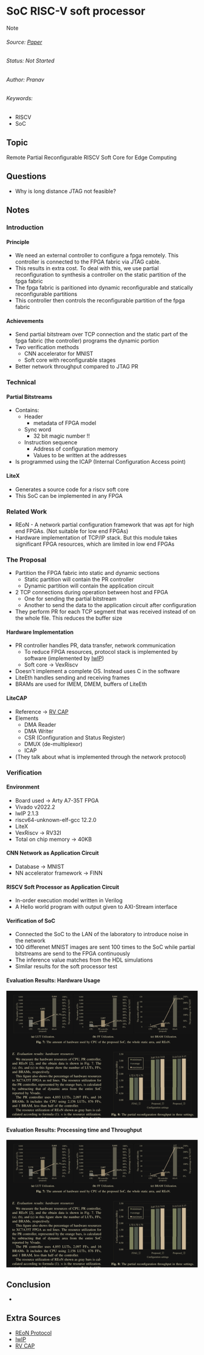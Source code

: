 # SoC RISC-V soft processor
> [!NOTE]
> ###### Source: [Paper](../Sources/A_remote_partial-reconfigurable_SoC_with_a_RISC-V_soft_processor_targeting_low-end_FPGAs.pdf)
> ###### Status: Not Started
> ###### Author: Pranav
> ###### Keywords: 
>   - RISCV
>   - SoC

## Topic
Remote Partial Reconfigurable RISCV Soft Core for Edge Computing

## Questions
- Why is long distance JTAG not feasible?

## Notes
### Introduction
#### Principle
- We need an external controller to configure a fpga remotely. This controller is connected to the FPGA fabric via JTAG cable.
- This results in extra cost. To deal with this, we use partial reconfiguration to synthesis a controller on the static partition of the fpga fabric
- The fpga fabric is paritioned into dynamic reconfigurable and statically reconfigurable partitions
- This controller then controls the reconfigurable partition of the fpga fabric

#### Achievements
- Send partial bitstream over TCP connection and the static part of the fpga fabric (the controller) programs the dynamic portion
- Two verification methods
  - CNN accelerator for MNIST
  - Soft core with reconfigurable stages
- Better network throughput compared to JTAG PR

### Technical
#### Partial Bitstreams
- Contains:
  - Header
    - metadata of FPGA model
  - Sync word
    - 32 bit magic number !!
  - Instruction sequence
    - Address of configuration memory
    - Values to be written at the addresses
- Is programmed using the ICAP (Internal Configuration Access point)

#### LiteX
- Generates a source code for a riscv soft core
- This SoC can be implemented in any FPGA

### Related Work
- REoN - A network partial configuration framework that was apt for high end FPGAs. (Not suitable for low end FPGAs)
- Hardware implementation of TCP/IP stack. But this module takes significant FPGA resources, which are limited in low end FPGAs

### The Proposal
- Partition the FPGA fabric into static and dynamic sections
  - Static partition will contain the PR controller
  - Dynamic partition will contain the application circuit
- 2 TCP connections during operation between host and FPGA
  - One for sending the partial bitstream
  - Another to send the data to the application circuit after configuration
- They perform PR for each TCP segment that was received instead of on the whole file. This reduces the buffer size

#### Hardware Implementation
- PR controller handles PR, data transfer, network communication
  - To reduce FPGA resources, protocol stack is implemented by software (implemented by [IwIP](https://ieeexplore.ieee.org/abstract/document/10387925))
  - Soft core -> VexRiscv
- Doesn't implement a complete OS. Instead uses C in the software
- LiteEth handles sending and receiving frames
- BRAMs are used for IMEM, DMEM, buffers of LiteEth

#### LiteCAP
- Reference -> [RV CAP](https://ieeexplore.ieee.org/abstract/document/9460688)
- Elements
  - DMA Reader
  - DMA Writer
  - CSR (Configuration and Status Register)
  - DMUX (de-multiplexor)
  - ICAP
- (They talk about what is implemented through the network protocol)

### Verification
#### Environment
- Board used -> Arty A7-35T FPGA
- Vivado v2022.2
- lwIP 2.1.3
- riscv64-unknown-elf-gcc 12.2.0
- LiteX
- VexRiscv -> RV32I
- Total on chip memory -> 40KB

#### CNN Network as Application Circuit
- Database -> MNIST
- NN accelerator framework -> FINN

#### RISCV Soft Processor as Application Circuit
- In-order execution model written in Verilog
- A Hello world program with output given to AXI-Stream interface

#### Verification of SoC
- Connected the SoC to the LAN of the laboratory to introduce noise in the network
- 100 differenet MNIST images are sent 100 times to the SoC while partial bitstreams are send to the FPGA continuously
- The inference value matches from the HDL simulations
- Similar results for the soft processor test

#### Evaluation Results: Hardware Usage
![Picture](./assets/Evaluation.png)

#### Evaluation Results: Processing time and Throughput
![Picture](./assets/Evaluation.png)

## Conclusion
- 

## Extra Sources
- [REoN Protocol](../Sources/REoN_A_protocol_for_reliable_software-defined_FPGA_partial_reconfiguration_over_network.pdf)
- [IwIP](https://ieeexplore.ieee.org/abstract/document/10387925)
- [RV CAP](https://ieeexplore.ieee.org/abstract/document/9460688)
